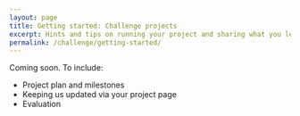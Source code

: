 ```yaml
---
layout: page
title: Getting started: Challenge projects
excerpt: Hints and tips on running your project and sharing what you learn.
permalink: /challenge/getting-started/
---
```


Coming soon. To include:

- Project plan and milestones
- Keeping us updated via your project page
- Evaluation
